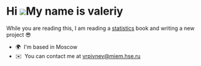 Hi ![](https://user-images.githubusercontent.com/18350557/176309783-0785949b-9127-417c-8b55-ab5a4333674e.gif)My name is valeriy
===============================================================================================================================

While you are reading this, I am reading a [statistics](https://www.youtube.com/watch?v=BvWefB4NGGI) book and writing a new project 😎

*   🌍  I'm based in Moscow
*   ✉️  You can contact me at [vrpivnev@miem.hse.ru](mailto:vrpivnev@miem.hse.ru)

